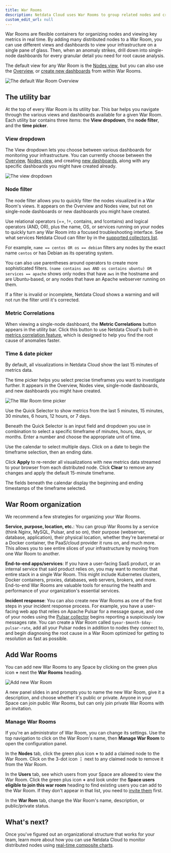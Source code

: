 ```yaml
---
title: War Rooms
description: Netdata Cloud uses War Rooms to group related nodes and create insightful composite dashboards based on their aggregate health and performance.
custom_edit_url: null
---
```


War Rooms are flexible containers for organizing nodes and viewing key metrics in real time. By adding many distributed
nodes to a War Room, you can use different views and dashboards to view your infrastructure on a single pane of glass.
Then, when an anomaly strikes, drill down into single-node dashboards for every granular detail you need for root cause
analysis.

The default view for any War Room is the [Nodes view](/docs/cloud/visualize/nodes), but you can also use the
[Overview](/docs/cloud/visualize/overview), or [create new dashboards](/docs/cloud/visualize/dashboards) from within War
Rooms.

![The default War Room
Overview](https://user-images.githubusercontent.com/1153921/95790534-6559a900-0c94-11eb-8002-3da831caee93.png)

## The utility bar

At the top of every War Room is its utility bar. This bar helps you navigate through the various views and dashboards
available for a given War Room. Each utility bar contains three items: the **View dropdown**, the **node filter**, and
the **time picker**.

### View dropdown

The View dropdown lets you choose between various dashboards for monitoring your infrastructure. You can currently
choose between the [Overview](/docs/cloud/visualize/overview), [Nodes view](/docs/cloud/visualize/nodes), and creating
[new dashboards](/docs/cloud/visualize/dashboards), along with any specific dashboards you might have created already.

![The view
dropdown](https://user-images.githubusercontent.com/1153921/95790189-c6cd4800-0c93-11eb-9abb-8855bf3bc1bf.png)

### Node filter

The node filter allows you to quickly filter the nodes visualized in a War Room's views. It appears on the Overview and
Nodes view, but not on single-node dashboards or new dashboards you might have created.

Use relational operators (==, !=, contains, and !contains) and logical operators (AND, OR), plus the name, OS, or
services running on your nodes to quickly turn any War Room into a focused troubleshooting interface. See what services
Netdata Cloud can filter by in the [supported collectors list](/docs/agent/collectors/collectors).

For example, `name == centos OR os == debian` filters any nodes by the exact name `centos` or has Debian as its
operating system.

You can also use parentheses around operators to create more sophisticated filters. `(name contains aws AND os contains
ubuntu) OR services == apache` shows only nodes that have `aws` in the hostname and are Ubuntu-based, or any nodes that
have an Apache webserver running on them.

If a filter is invalid or incomplete, Netdata Cloud shows a warning and will not run the filter until it's corrected.

### Metric Correlations

When viewing a single-node dashboard, the **Metric Correlations** button appears in the utility bar. Click this button
to use Netdata Cloud's built-in [metrics correlation feature](/docs/cloud/insights/metric-corrlations), which is
designed to help you find the root cause of anomalies faster.

### Time & date picker

By default, all visualizations in Netdata Cloud show the last 15 minutes of metrics data.

The time picker helps you select precise timeframes you want to investigate further. It appears in the Overview, Nodes
view, single-node dashboards, and new dashboards you might have created.

![The War Room time
picker](https://user-images.githubusercontent.com/1153921/95792666-d8fdb500-0c98-11eb-9fe8-23838d67b666.png)

Use the Quick Selector to show metrics from the last 5 minutes, 15 minutes, 30 minutes, 6 hours, 12 hours, or 7
days.

Beneath the Quick Selector is an input field and dropdown you use in combination to select a specific timeframe of
minutes, hours, days, or months. Enter a number and choose the appropriate unit of time.

Use the calendar to select multiple days. Click on a date to begin the timeframe selection, then an ending date.

Click **Apply** to re-render all visualizations with new metrics data streamed to your browser from each distributed
node. Click **Clear** to remove any changes and apply the default 15-minute timeframe.

The fields beneath the calendar display the beginning and ending timestamps of the timeframe selected.

## War Room organization

We recommend a few strategies for organizing your War Rooms.

**Service, purpose, location, etc.**: You can group War Rooms by a service (think Nginx, MySQL, Pulsar, and so on),
their purpose (webserver, database, application), their physical location, whether they're baremetal or a Docker
container, the PaaS/cloud provider it runs on, and much more. This allows you to see entire slices of your
infrastructure by moving from one War Room to another.

**End-to-end apps/services**: If you have a user-facing SaaS product, or an internal service that said product relies
on, you may want to monitor that entire stack in a single War Room. This might include Kubernetes clusters, Docker
containers, proxies, databases, web servers, brokers, and more. End-to-end War Rooms are valuable tools for ensuring the
health and performance of your organization's essential services.

**Incident response**: You can also create new War Rooms as one of the first steps in your incident response process.
For example, you have a user-facing web app that relies on Apache Pulsar for a message queue, and one of your nodes
using the [Pulsar collector](/docs/agent/collectors/go.d.plugin/modules/pulsar) begins reporting a suspiciously low
messages rate. You can create a War Room called `$year-$month-$day-pulsar-rate`, add all your Pulsar nodes in addition
to nodes they connect to, and begin diagnosing the root cause in a War Room optimized for getting to resolution as fast
as possible.

## Add War Rooms

You can add new War Rooms to any Space by clicking on the green plus icon **+** next the **War Rooms** heading.

![Add new War Room](https://user-images.githubusercontent.com/1153921/95792870-2da13000-0c99-11eb-93cf-aab666204920.png)

A new panel slides in and prompts you to name the new War Room, give it a description, and choose whether it's public or
private. Anyone in your Space can join public War Rooms, but can only join private War Rooms with an invitation.

### Manage War Rooms

If you're an administrator of War Room, you can change its settings. Use the top navigation to click on the War Room's
name, then **Manage War Room** to open the configuration panel.

In the **Nodes** tab, click the green plus icon **+** to add a claimed node to the War Room. Click on the 3-dot icon
**⋮** next to any claimed node to remove it from the War Room.

In the **Users** tab, see which users from your Space are allowed to view the War Room. Click the green plus icon **+**
and look under the **Space users eligible to join this war room** heading to find existing users you can add to the War
Room. If they don't appear in that list, you need to [invite them](/docs/cloud/collaborate/invite-your-team) first.

In the **War Rom** tab, change the War Room's name, description, or public/private status.

## What's next?

Once you've figured out an organizational structure that works for your team, learn more about how you can use Netdata
Cloud to monitor distributed nodes using [real-time composite charts](/docs/cloud/visualize/overview).
